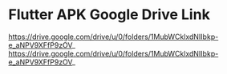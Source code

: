 # Flutter APK Google Drive Link
https://drive.google.com/drive/u/0/folders/1MubWCklxdNIIbkp-e_aNPV9XFfP9zOV_
https://drive.google.com/drive/u/0/folders/1MubWCklxdNIIbkp-e_aNPV9XFfP9zOV_
